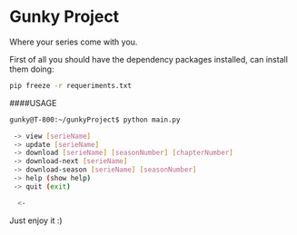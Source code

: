 # Gunky Project

Where your series come with you.


First of all you should have the dependency packages installed, can install them doing:

```bash
pip freeze -r requeriments.txt
```


####USAGE 

```bash
gunky@T-800:~/gunkyProject$ python main.py 

 -> view [serieName]
 -> update [serieName]
 -> download [serieName] [seasonNumber] [chapterNumber]
 -> download-next [serieName]
 -> download-season [serieName] [seasonNumber]
 -> help (show help)
 -> quit (exit)

  <- 
```

Just enjoy it :)
